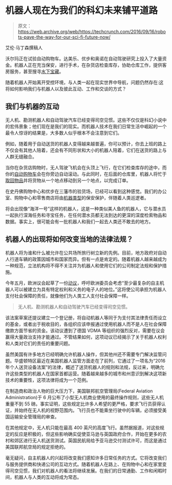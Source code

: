 # 机器人现在为我们的科幻未来铺平道路 

> 原文：<https://web.archive.org/web/https://techcrunch.com/2016/09/16/robots-pave-the-way-for-our-sci-fi-future-now/>

艾伦·马丁森撰稿人

沃尔玛正在试验自动购物车。达美乐、优步和奥诺在自动驾驶研究上投入了大量资金。机器人正在充当保安，进行手术，在杂货店检查库存，协助仓库工作，提供客房服务，甚至搜寻[水下宝藏](https://web.archive.org/web/20221208005429/https://www.technologyreview.com/s/601382/a-treasure-hunting-ocean-robot/)。

随着机器人开始离开受控环境，与人类一起在现实世界中导航，问题仍然存在:这将如何影响我们与机器人以及彼此互动、工作和交谈的方式？

## 我们与机器的互动

无人机、勘测机器人和自动驾驶汽车已经变得司空见惯。这些不仅仅是科幻小说中的宏伟景象；他们现在是我们的现实。而机器人技术在我们日常生活中崛起的一个最令人惊讶的结果是，大多数人似乎根本不会注意到它们。

例如，随着用于自动送货的机器人变得越来越普遍，你可以预计，你去上班的路上不仅会有其他人陪着，还会有不同形状和大小的机器人陪着，它们在送货的路上与人群无缝融合。

当你在杂货店购物时，无人驾驶飞机会在头顶上飞行，在它们检查库存的途中，而你的[自动购物车](https://web.archive.org/web/20221208005429/http://www.bloomberg.com/news/articles/2016-06-14/wal-mart-experimenting-with-robotic-shopping-cart-for-stores)会在你旁边自动滚动。与此同时，在后面的仓库里，机器人将忙于[取回物品](https://web.archive.org/web/20221208005429/https://beta.techcrunch.com/2016/06/21/fetch-robotics-ceo-melonee-wise-and-her-band-of-merry-robots-are-coming-to-disrupt-sf/)并将货物从一个地点移动到另一个地点，以完成订单。

在史丹佛购物中心和优步在三藩市的验货场，已经可以看到这种感觉。我们的办公室、购物中心和零售商店将由[机器类型](https://web.archive.org/web/20221208005429/https://beta.techcrunch.com/2015/12/31/meet-knightscopes-crime-fighting-robots/)的保安保护，伴随着人类巡逻者。

将会出现像“海洋一号”这样的机器人，这是一种类似美人鱼的机器人，它与潜水员一起执行深海任务和寻宝任务，在任何潜水员都无法到达的更深的深度检索物品和数据。事实上，很可能会有一批机器人和我们一起去人类还不敢去的地方。

## 机器人的出现将如何改变当地的法律法规？

机器人将为谁和什么被允许在公共场所旅行树立新的先例。目前，地方政府对自动人行道车辆的政策因城市和国家而异。但有一点是肯定的。随着机器人越来越成为一种规范，立法机构将不得不关注并为机器人和使用它们的公司制定法规和保护措施。

今年五月，欧洲议会起草了一份[动议](https://web.archive.org/web/20221208005429/http://www.reuters.com/article/us-europe-robotics-lawmaking-idUSKCN0Z72AY)，呼吁欧洲委员会考虑“至少最复杂的自主机器人可以被建立为具有特定权利和义务的电子人的地位。”这将使公司承担为机器人支付社会保障的责任，就像他们为人类工人支付社会保障一样。

> 无人机、勘测机器人和自动驾驶汽车已经变得司空见惯。

该法案草案还提议建立一个登记册，将自动机器人等同于为支付其法律责任而设立的基金，或者出于税收目的，各组织应该申报通过使用机器人而不是人在社会保障缴款方面节省的资金。该动议遭到了德国 VDMA 等组织的强烈反对，需要在议会赢得大量政治支持才能通过。不管结果如何，这项动议已经揭示了关于机器人权利和人类对它们的责任的重要问题。

虽然美国有许多地方已经明确允许机器人操作，但其他州还不需要专门解决监管问题。华盛顿特区最近在美国机器人监管方面走在了前列，它通过了一项名为“2016 年个人送货设备法案”的法律，概述了送货机器人的规则和法规，反过来，明确允许这些类型的机器人在国家首都运营。随着越来越多的城市和州意识到解决这项新技术的重要性，这项法律将成为一个范例。

在制造商和政治人物的巨大压力下，美国联邦航空管理局(Federal Aviation Administration)于 6 月公布了小型无人机商业使用的最终操作规则，这些无人机重量不到 55 磅。事实证明，这些规定比许多人希望的更严格，要求飞行员获得认证，并始终在无人机的视野范围内。飞行员也不能乘坐行驶中的车辆，必须接受美国运输安全管理局的审查。

在其他规定中，无人机只能在最高 400 英尺的高度飞行。虽然据报道，对这些规定的反应是积极的，但这些影响确实促使亚马逊与英国政府合作，开始在更多的农村和郊区进行无人机送货测试。英国民航局给予亚马逊交付测试许可，而这是通过美国联邦航空局的规定拒绝的。

毫无疑问，自主机器人的兴起将改变我们感知许多日常任务的方式。它将改变我们与服务提供商和快递公司的互动方式。随着机器人在路上、在购物中心和在家里变得司空见惯，我们对机器人的看法将继续发展。在我们的日常通勤、工作和闲暇时间，机器人与人类的互动将成为常态。